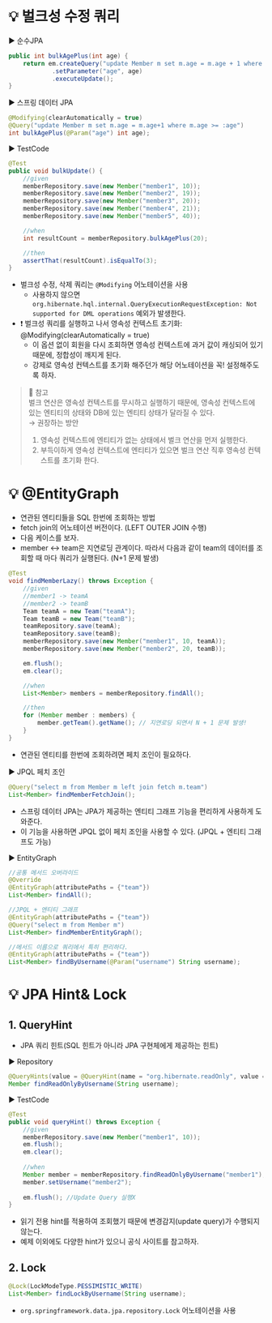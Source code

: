 # 💡 벌크성 수정 쿼리
▶️ 순수JPA
```java
public int bulkAgePlus(int age) {
    return em.createQuery("update Member m set m.age = m.age + 1 where m.age >= :age")
            .setParameter("age", age)
            .executeUpdate();
}
```

▶️ 스프링 데이터 JPA
```java
@Modifying(clearAutomatically = true)
@Query("update Member m set m.age = m.age+1 where m.age >= :age")
int bulkAgePlus(@Param("age") int age);
```

▶️ TestCode
```java
@Test
public void bulkUpdate() {
    //given
    memberRepository.save(new Member("member1", 10));
    memberRepository.save(new Member("member2", 19));
    memberRepository.save(new Member("member3", 20));
    memberRepository.save(new Member("member4", 21));
    memberRepository.save(new Member("member5", 40));

    //when
    int resultCount = memberRepository.bulkAgePlus(20);

    //then
    assertThat(resultCount).isEqualTo(3);
}
```
* 벌크성 수정, 삭제 쿼리는 `@Modifying` 어노테이션을 사용
  * 사용하지 않으면 `org.hibernate.hql.internal.QueryExecutionRequestException: Not supported for DML operations` 예외가 발생한다.
* ❗ 벌크성 쿼리를 실행하고 나서 영속성 컨텍스트 초기화: @Modifying(clearAutomatically = true)
  * 이 옵션 없이 회원을 다시 조회하면 영속성 컨텍스트에 과거 값이 캐싱되어 있기 때문에, 정합성이 깨지게 된다.
  * 강제로 영속성 컨텍스트를 초기화 해주던가 해당 어노테이션을 꼭! 설정해주도록 하자.

> 📌 참고  
>  벌크 연산은 영속성 컨텍스트를 무시하고 실행하기 때문에, 영속성 컨텍스트에 있는 엔티티의 상태와 DB에 있는 엔티티 상태가 달라질 수 있다.  
> → 권장하는 방안  
> 1. 영속성 컨텍스트에 엔티티가 없는 상태에서 벌크 연산을 먼저 실행한다.
> 2. 부득이하게 영속성 컨텍스트에 엔티티가 있으면 벌크 연산 직후 영속성 컨텍스트를 초기화 한다.

# 💡 @EntityGraph
* 연관된 엔티티들을 SQL 한번에 조회하는 방법
* fetch join의 어노테이션 버전이다. (LEFT OUTER JOIN 수행)
* 다음 케이스를 보자.
* member ↔ team은 지연로딩 관계이다. 따라서 다음과 같이 team의 데이터를 조회할 때 마다 쿼리가 실행된다. (N+1 문제 발생)
```java
@Test
void findMemberLazy() throws Exception {
    //given
    //member1 -> teamA
    //member2 -> teamB
    Team teamA = new Team("teamA");
    Team teamB = new Team("teamB");
    teamRepository.save(teamA);
    teamRepository.save(teamB);
    memberRepository.save(new Member("member1", 10, teamA));
    memberRepository.save(new Member("member2", 20, teamB));

    em.flush();
    em.clear();

    //when
    List<Member> members = memberRepository.findAll();

    //then
    for (Member member : members) {
        member.getTeam().getName(); // 지연로딩 되면서 N + 1 문제 발생!
    }
}
```
* 연관된 엔티티를 한번에 조회하려면 페치 조인이 필요하다.

▶️ JPQL 페치 조인
```java
@Query("select m from Member m left join fetch m.team")
List<Member> findMemberFetchJoin();
```
* 스프링 데이터 JPA는 JPA가 제공하는 엔티티 그래프 기능을 편리하게 사용하게 도와준다.
* 이 기능을 사용하면 JPQL 없이 페치 조인을 사용할 수 있다. (JPQL + 엔티티 그래프도 가능)

▶️ EntityGraph
```java
//공통 메서드 오버라이드
@Override
@EntityGraph(attributePaths = {"team"})
List<Member> findAll();

//JPQL + 엔티티 그래프 
@EntityGraph(attributePaths = {"team"})
@Query("select m from Member m")
List<Member> findMemberEntityGraph();

//메서드 이름으로 쿼리에서 특히 편리하다.
@EntityGraph(attributePaths = {"team"})
List<Member> findByUsername(@Param("username") String username);
```

# 💡 JPA Hint& Lock
## 1. QueryHint
* JPA 쿼리 힌트(SQL 힌트가 아니라 JPA 구현체에게 제공하는 힌트)

▶️ Repository
```java
@QueryHints(value = @QueryHint(name = "org.hibernate.readOnly", value = "true"))
Member findReadOnlyByUsername(String username);
```

▶️ TestCode
```java
@Test
public void queryHint() throws Exception {
    //given
    memberRepository.save(new Member("member1", 10));
    em.flush();
    em.clear();
    
    //when
    Member member = memberRepository.findReadOnlyByUsername("member1");
    member.setUsername("member2");
    
    em.flush(); //Update Query 실행X
}
```
* 읽기 전용 hint를 적용하여 조회했기 때문에 변경감지(update query)가 수행되지 않는다.
* 예제 이외에도 다양한 hint가 있으니 공식 사이트를 참고하자.

## 2. Lock
```java
@Lock(LockModeType.PESSIMISTIC_WRITE)
List<Member> findLockByUsername(String username);
```
* `org.springframework.data.jpa.repository.Lock` 어노테이션을 사용
